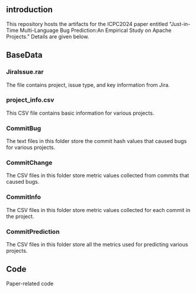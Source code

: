 ## introduction
This repository hosts the artifacts for the ICPC2024 paper entitled "Just-in-Time Multi-Language Bug Prediction:An Empirical Study on Apache Projects." Details are given below.
## BaseData
### JiraIssue.rar
The file contains project, issue type, and key information from Jira.
### project_info.csv
This CSV file contains basic information for various projects.
### CommitBug
The text files in this folder store the commit hash values that caused bugs for various projects.
### CommitChange
The CSV files in this folder store metric values collected from commits that caused bugs.
### CommitInfo
The CSV files in this folder store metric values collected for each commit in the project.
### CommitPrediction
The CSV files in this folder store all the metrics used for predicting various projects.
## Code
Paper-related code

